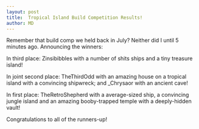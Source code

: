 ```yaml
---
layout: post
title:  Tropical Island Build Competition Results!
author: MD
---
```


Remember that build comp we held back in July? Neither did I until 5 minutes ago. Announcing the winners:

<!--more-->

In third place: Zinsibibbles with a number of shits ships and a tiny treasure island!

In joint second place: TheThirdOdd with an amazing house on a tropical island with a convincing shipwreck; and _Chrysaor with an ancient cave!

In first place: TheRetroShepherd with a average-sized ship, a convincing jungle island and an amazing booby-trapped temple with a deeply-hidden vault!

Congratulations to all of the runners-up!

